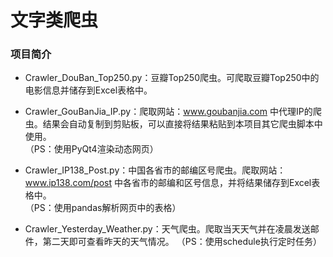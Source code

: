 # 文字类爬虫

### 项目简介
- Crawler_DouBan_Top250.py：豆瓣Top250爬虫。可爬取豆瓣Top250中的电影信息并储存到Excel表格中。

- Crawler_GouBanJia_IP.py：爬取网站：www.goubanjia.com 中代理IP的爬虫。结果会自动复制到剪贴板，可以直接将结果粘贴到本项目其它爬虫脚本中使用。  
（PS：使用PyQt4渲染动态网页）

- Crawler_IP138_Post.py：中国各省市的邮编区号爬虫。爬取网站：www.ip138.com/post 中各省市的邮编和区号信息，并将结果储存到Excel表格中。  
（PS：使用pandas解析网页中的表格）

- Crawler_Yesterday_Weather.py：天气爬虫。爬取当天天气并在凌晨发送邮件，第二天即可查看昨天的天气情况。
（PS：使用schedule执行定时任务）
